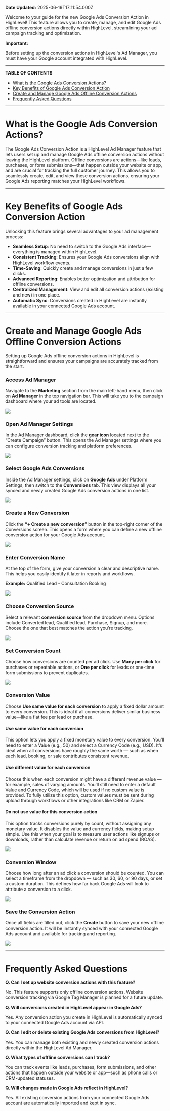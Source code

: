 **Date Updated:** 2025-06-19T17:11:54.000Z

Welcome to your guide for the new Google Ads Conversion Action in HighLevel! This feature allows you to create, manage, and edit Google Ads offline conversion actions directly within HighLevel, streamlining your ad campaign tracking and optimization.

  
**Important:** 
  
Before setting up the conversion actions in HighLevel's Ad Manager, you must have your Google account integrated with HighLevel.

---

**TABLE OF CONTENTS**

* [What is the Google Ads Conversion Actions?](#%E2%80%8B%E2%80%8BWhat-is-the-Google-Ads-Conversion-Actions?)
* [Key Benefits of Google Ads Conversion Action](#Key-Benefits-of-Google-Ads-Conversion-Action)
* [Create and Manage Google Ads Offline Conversion Actions](#Create-and-Manage-Google-Ads-Offline-Conversion-Actions)
* [Frequently Asked Questions](#Frequently-Asked-Questions)

---

# **What is the Google Ads Conversion Actions?**

The Google Ads Conversion Action is a HighLevel Ad Manager feature that lets users set up and manage Google Ads offline conversion actions without leaving the HighLevel platform. Offline conversions are actions—like leads, purchases, or form submissions—that happen outside your website or app, and are crucial for tracking the full customer journey. This allows you to seamlessly create, edit, and view these conversion actions, ensuring your Google Ads reporting matches your HighLevel workflows.

---

# **Key Benefits of Google Ads Conversion Action**

Unlocking this feature brings several advantages to your ad management process:

* **Seamless Setup**: No need to switch to the Google Ads interface—everything is managed within HighLevel.
* **Consistent Tracking**: Ensures your Google Ads conversions align with HighLevel workflow events.
* **Time-Saving**: Quickly create and manage conversions in just a few clicks.
* **Advanced Reporting**: Enables better optimization and attribution for offline conversions.
* **Centralized Management**: View and edit all conversion actions (existing and new) in one place.
* **Automatic Sync**: Conversions created in HighLevel are instantly available in your connected Google Ads account.

---

# **Create and Manage Google Ads Offline Conversion Actions**

Setting up Google Ads offline conversion actions in HighLevel is straightforward and ensures your campaigns are accurately tracked from the start.

### **Access Ad Manager**

  
Navigate to the **Marketing** section from the main left-hand menu, then click on **Ad Manager** in the top navigation bar. This will take you to the campaign dashboard where your ad tools are located.

  
![](https://s3.amazonaws.com/cdn.freshdesk.com/data/helpdesk/attachments/production/155048489598/original/22L1y5CzT5uqBZNt5flJsYqXJW7hTZ6CNA.png?1750259727)
  
  
### **Open Ad Manager Settings**

  
In the Ad Manager dashboard, click the **gear icon** located next to the “Create Campaign” button. This opens the Ad Manager settings where you can configure conversion tracking and platform preferences.

  
![](https://s3.amazonaws.com/cdn.freshdesk.com/data/helpdesk/attachments/production/155048489694/original/0xR3XTI4STO7gdx0bNRuz-ZpzMHNBstJLw.png?1750259834)
  
  
### **Select Google Ads Conversions**

  
Inside the Ad Manager settings, click on **Google Ads** under Platform Settings, then switch to the **Conversions** tab. This view displays all your synced and newly created Google Ads conversion actions in one list.

  
![](https://s3.amazonaws.com/cdn.freshdesk.com/data/helpdesk/attachments/production/155048489902/original/e53lQ1R5xrWZU_fxkY_QODqST_nPeEqXng.png?1750259940)
  
  
### **Create a New Conversion**

  
Click the **“+ Create a new conversion”** button in the top-right corner of the Conversions screen. This opens a form where you can define a new offline conversion action for your Google Ads account.

  
![](https://s3.amazonaws.com/cdn.freshdesk.com/data/helpdesk/attachments/production/155048490457/original/wCF9rJjx3omwVGlU3wTLrsfUAyU__QJOcg.png?1750260407)
  
  
### **Enter Conversion Name**

  
At the top of the form, give your conversion a clear and descriptive name. This helps you easily identify it later in reports and workflows.

**Example:** Qualified Lead - Consultation Booking

  
![](https://s3.amazonaws.com/cdn.freshdesk.com/data/helpdesk/attachments/production/155048490503/original/_snlBlq8zJvl4cCQCma0Sya1g5QNYa1wSA.png?1750260477)
  
  
### **Choose Conversion Source**

  
Select a relevant **conversion source** from the dropdown menu. Options include Converted lead, Qualified lead, Purchase, Signup, and more. Choose the one that best matches the action you’re tracking.

  
![](https://s3.amazonaws.com/cdn.freshdesk.com/data/helpdesk/attachments/production/155048533554/original/-Ocqa1wATdjE6K8VxjnG165PQ-otLuZ_Lg.png?1750326395)
  
  
### **Set Conversion Count**

  
Choose how conversions are counted per ad click. Use **Many per click** for purchases or repeatable actions, or **One per click** for leads or one-time form submissions to prevent duplicates.

  
![](https://s3.amazonaws.com/cdn.freshdesk.com/data/helpdesk/attachments/production/155048534087/original/8xBorDJG51iIng9SoTdvYa1BNDahP3ReOw.png?1750326799)
  
  
### **Conversion Value**

  
Choose **Use same value for each conversion** to apply a fixed dollar amount to every conversion. This is ideal if all conversions deliver similar business value—like a flat fee per lead or purchase.
  
  
#### **Use same value for each conversion**

  
This option lets you apply a fixed monetary value to every conversion. You’ll need to enter a Value (e.g., 50) and select a Currency Code (e.g., USD). It’s ideal when all conversions have roughly the same worth — such as when each lead, booking, or sale contributes consistent revenue.

  
#### **Use different value for each conversion**

  
Choose this when each conversion might have a different revenue value — for example, sales of varying amounts. You’ll still need to enter a default Value and Currency Code, which will be used if no custom value is provided. To fully utilize this option, custom values must be sent during upload through workflows or other integrations like CRM or Zapier.

  
#### **Do not use value for this conversion action**

  
This option tracks conversions purely by count, without assigning any monetary value. It disables the value and currency fields, making setup simple. Use this when your goal is to measure user actions like signups or downloads, rather than calculate revenue or return on ad spend (ROAS).

  
![](https://s3.amazonaws.com/cdn.freshdesk.com/data/helpdesk/attachments/production/155048540152/original/ocrSkZPDM9Y-L7Yo-fzhnre57mVoKNYznw.gif?1750330960)
  
  
### **Conversion Window**

  
Choose how long after an ad click a conversion should be counted. You can select a timeframe from the dropdown — such as 30, 60, or 90 days, or set a custom duration. This defines how far back Google Ads will look to attribute a conversion to a click.

  
![](https://s3.amazonaws.com/cdn.freshdesk.com/data/helpdesk/attachments/production/155048540685/original/chUCsTeM3MBzs19PAqqjsxTmKW2jw1k6aw.gif?1750331358)
  
  
### **Save the Conversion Action**

  
Once all fields are filled out, click the **Create** button to save your new offline conversion action. It will be instantly synced with your connected Google Ads account and available for tracking and reporting.

  
![](https://s3.amazonaws.com/cdn.freshdesk.com/data/helpdesk/attachments/production/155048543240/original/f-fR982Q1IFMEriaLoY4M7DxGZRl55Zy0A.png?1750333142)

---

# **Frequently Asked Questions**

**Q. Can I set up website conversion actions with this feature?**

No. This feature supports only offline conversion actions. Website conversion tracking via Google Tag Manager is planned for a future update.

  
**Q. Will conversions created in HighLevel appear in Google Ads?**

Yes. Any conversion action you create in HighLevel is automatically synced to your connected Google Ads account via API.

  
**Q. Can I edit or delete existing Google Ads conversions from HighLevel?**

Yes. You can manage both existing and newly created conversion actions directly within the HighLevel Ad Manager.

  
**Q. What types of offline conversions can I track?**

You can track events like leads, purchases, form submissions, and other actions that happen outside your website or app—such as phone calls or CRM-updated statuses.

  
**Q. Will changes made in Google Ads reflect in HighLevel?**

Yes. All existing conversion actions from your connected Google Ads account are automatically imported and kept in sync.